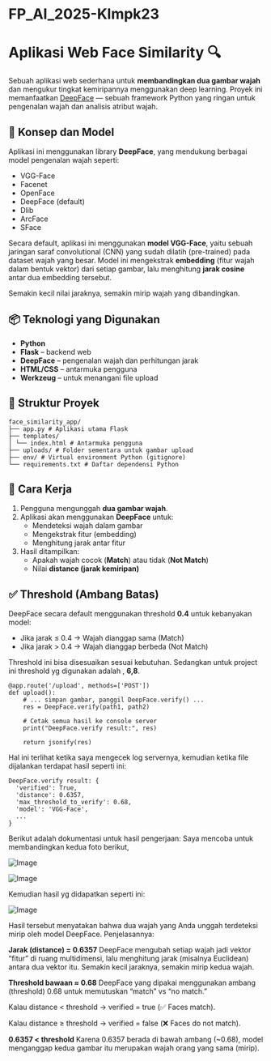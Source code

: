 # FP_AI_2025-Klmpk23

# Aplikasi Web Face Similarity 🔍

Sebuah aplikasi web sederhana untuk **membandingkan dua gambar wajah** dan mengukur tingkat kemiripannya menggunakan deep learning. Proyek ini memanfaatkan [DeepFace](https://github.com/serengil/deepface) — sebuah framework Python yang ringan untuk pengenalan wajah dan analisis atribut wajah.

## 🧠 Konsep dan Model

Aplikasi ini menggunakan library **DeepFace**, yang mendukung berbagai model pengenalan wajah seperti:

- VGG-Face
- Facenet
- OpenFace
- DeepFace (default)
- Dlib
- ArcFace
- SFace

Secara default, aplikasi ini menggunakan **model VGG-Face**, yaitu sebuah jaringan saraf convolutional (CNN) yang sudah dilatih (pre-trained) pada dataset wajah yang besar. Model ini mengekstrak **embedding** (fitur wajah dalam bentuk vektor) dari setiap gambar, lalu menghitung **jarak cosine** antar dua embedding tersebut.

Semakin kecil nilai jaraknya, semakin mirip wajah yang dibandingkan.

## 📦 Teknologi yang Digunakan

- **Python**
- **Flask** – backend web
- **DeepFace** – pengenalan wajah dan perhitungan jarak
- **HTML/CSS** – antarmuka pengguna
- **Werkzeug** – untuk menangani file upload

## 📁 Struktur Proyek

```
face_similarity_app/
├── app.py # Aplikasi utama Flask
├── templates/
│ └── index.html # Antarmuka pengguna
├── uploads/ # Folder sementara untuk gambar upload
├── env/ # Virtual environment Python (gitignore)
└── requirements.txt # Daftar dependensi Python
```


## 🚀 Cara Kerja

1. Pengguna mengunggah **dua gambar wajah**.
2. Aplikasi akan menggunakan **DeepFace** untuk:
   - Mendeteksi wajah dalam gambar
   - Mengekstrak fitur (embedding)
   - Menghitung jarak antar fitur
3. Hasil ditampilkan:
   - Apakah wajah cocok (**Match**) atau tidak (**Not Match**)
   - Nilai **distance (jarak kemiripan)**

## ✅ Threshold (Ambang Batas)

DeepFace secara default menggunakan threshold **0.4** untuk kebanyakan model:
- Jika jarak ≤ 0.4 → Wajah dianggap sama (Match)
- Jika jarak > 0.4 → Wajah dianggap berbeda (Not Match)

Threshold ini bisa disesuaikan sesuai kebutuhan. Sedangkan untuk project ini threshold yg digunakan adalah , **6,8**.

```
@app.route('/upload', methods=['POST'])
def upload():
    # ... simpan gambar, panggil DeepFace.verify() ...
    res = DeepFace.verify(path1, path2)

    # Cetak semua hasil ke console server
    print("DeepFace.verify result:", res)

    return jsonify(res)

```

Hal ini terlihat ketika saya mengecek log servernya, kemudian ketika file dijalankan terdapat hasil seperti ini:

```
DeepFace.verify result: {
  'verified': True,
  'distance': 0.6357,
  'max_threshold_to_verify': 0.68,
  'model': 'VGG-Face',
  ...
}

```

Berikut adalah dokumentasi untuk hasil pengerjaan:
Saya mencoba untuk membandingkan kedua foto berikut,

![Image](https://github.com/user-attachments/assets/c9bb477d-0792-409a-be94-8f7c30c89a8c)

![Image](https://github.com/user-attachments/assets/872f2b7b-a767-4c20-9e06-e3726fcbc747)

Kemudian hasil yg didapatkan seperti ini:

![Image](https://github.com/user-attachments/assets/767b986a-540d-410c-9a43-4c1db60bf834)


Hasil tersebut menyatakan bahwa dua wajah yang Anda unggah terdeteksi mirip oleh model DeepFace. Penjelasannya:

**Jarak (distance) = 0.6357**
DeepFace mengubah setiap wajah jadi vektor “fitur” di ruang multidimensi, lalu menghitung jarak (misalnya Euclidean) antara dua vektor itu. Semakin kecil jaraknya, semakin mirip kedua wajah.

**Threshold bawaan ≈ 0.68**
DeepFace yang dipakai menggunakan ambang (threshold) 0.68 untuk memutuskan “match” vs “no match.”

Kalau distance < threshold → verified = true (✅ Faces match).

Kalau distance ≥ threshold → verified = false (❌ Faces do not match).

**0.6357 < threshold**
Karena 0.6357 berada di bawah ambang (~0.68), model menganggap kedua gambar itu merupakan wajah orang yang sama (mirip).
